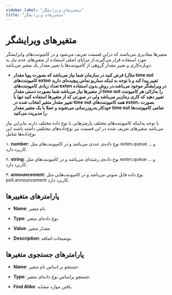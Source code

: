 ```yaml
---
sidebar_label: "متغیرهای ویرایشگر"
title: "متغیرهای ویرایشگر"
---
```



# متغیرهای ویرایشگر

متغیرها مقادیری می‌باشند که دراین قسمت تعریف می‌شود و در کامپوننت‌های وایرایشگر مورد استفاده قرار می‌گیرند،از مزایای اصلی استفاده از متغیر‌های عدم نیاز به دوباره‌کاری و تغییر مقدار گروهی از کامپوننت‌ها با تغییر مقدار یک متغیر می‌باشد.

- **مثال) فرض کنید در سازمان شما نیاز می‌باشد که بصورت پویا مقدار time out کامپوننت‌های exten تغییر پیدا کند و با توجه به اینکه سناریو تماس پیچیده‌ای دارید تعداد  زیادی کامپوننت‌های exten در ویرایشگر موجود می‌باشد،در روش بدون استفاده از متغیرها نیاز می‌باشد شما بصورت دستی مقدار time out را به‌ازائی هر کامپوننت تغییر دهید که کاری زمان‌بر می‌باشد ولی در صورتی که از متغیرها استفاده کنید تنها با تغییر مقدار متغیر انتخاب‌ شده در time out همه کامپوننت‌های exten، بصورت خودکار به‌روزرسانی می‌شوند و عملا با یک متغیر مقدار time out تمامی کامپوننت‌ها را مدیریت می‌کنید.**



با توجه‌ به‌اینکه کامپوننت‌های مختلف پارمترهایی با نوع داده مختلف دارند بنابراین نیاز می‌باشد متغیرهای تعریف شده در این قسمت نیز نوع‌داده‌های مختلفی داشته باشند این نوع‌داده‌ها شامل

۱. **number**: نوع داده‌ی عددی می‌باشد و در کامپوننت‌های مثل exten،queue و ... کاربرد دارد.

۲. **string**: نوع داده‌ی رشته‌ای می‌باشد و در کامپوننت‌های مثل exten،queue و ... کاربرد دارد.

۳. **announcement**: نوع داده فایل صوتی می‌باشد و در کامپوننت‌هایی مثل poll،announcement کاربرد دارد.


## پارامترهای متغییرها

- **Name**: نام متغیر.

- **Type**: نوع داده‌ای متغیر.

- **Value**: مقدار متغیر.

- **Description**: توضیحات اضافه.


## پارامترهای جستجوی متغیرها

- **Name**: جستجو بر اساس نام متغیر.

- **Type**: جستچو براساس نوع داده‌ای متغیر.

- **Find Alike**: یافتن موارد مشابه.




